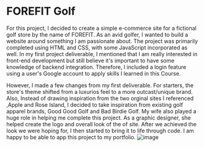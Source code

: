 # FOREFIT Golf

For this project, I decided to create a simple e-commerce site for a fictional golf store by the name 
of FOREFIT. As an avid golfer, I wanted to build a website around something I am passionate about. 
The project was primarily completed using HTML and CSS, with some JavaScript incorporated as 
well. In my first project deliverable, I mentioned that I am really interested in front-end 
development but still believe it's important to have some knowledge of backend integration. 
Therefore, I included a login feature using a user's Google account to apply skills I learned in this 
Course.

However, I made a few changes from my first deliverable. For starters, the store's theme shifted 
from a luxurios feel to a more outcast/unique brand. Also, Instead of drawing inspiration from the 
two orginal sites I referenced ,Apple and Rose Island, I decided to take inspiration from existing 
golf apparel brands, Good Good Golf and Bad Birdie Golf.
My wife also played a huge role in helping me complete this project. As a graphic designer, she 
helped create the logo and overall look of the of site. After we achieved the look we were hoping 
for, I then started to bring it to life through code. I am happy to be able to app this project to my 
portfolio.
![image](https://github.com/user-attachments/assets/a462c8d3-6491-492d-84ab-5de601eccbc3)
